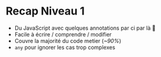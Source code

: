 # Recap Niveau 1

- Du JavaScript avec quelques annotations par ci par là 🧂
- Facile à écrire / comprendre / modifier
- Couvre la majorité du code metier (_~90%_)
- `any` pour ignorer les cas trop complexes
